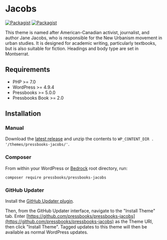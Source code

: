 # Jacobs

[![Packagist](https://img.shields.io/packagist/l/pressbooks/pressbooks-jacobs.svg)](https://packagist.org/packages/pressbooks/pressbooks-jacobs) [![Packagist](https://img.shields.io/packagist/v/pressbooks/pressbooks-jacobs.svg)](https://packagist.org/packages/pressbooks/pressbooks-jacobs)

This theme is named after American-Canadian activist, journalist, and author Jane Jacobs, who is responsible for the New Urbanism movement in urban studies. It is designed for academic writing, particularly textbooks, but is also suitable for fiction. Headings and body type are set in Montserrat.

## Requirements

* PHP >= 7.0
* WordPress >= 4.9.4
* Pressbooks >= 5.0.0
* Pressbooks Book >= 2.0

## Installation

### Manual

Download the [latest release](https://github.com/pressbooks/pressbooks-jacobs/releases/latest/) and unzip the contents to `WP_CONTENT_DIR . '/themes/pressbooks-jacobs/'`.

### Composer

From within your WordPress or [Bedrock](https://roots.io/bedrock/) root directory, run:

```
composer require pressbooks/pressbooks-jacobs
```

### GitHub Updater

Install the [GitHub Updater plugin](https://github.com/afragen/github-updater).

Then, from the GitHub Updater interface, navigate to the "Install Theme" tab. Enter [https://github.com/pressbooks/pressbooks-jacobs](https://github.com/pressbooks/pressbooks-jacobs) as the Theme URI, then click "Install Theme". Tagged updates to this theme will then be available as normal WordPress updates.

